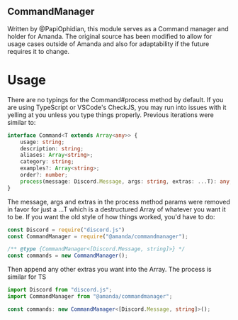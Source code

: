 ## CommandManager
Written by @PapiOphidian, this module serves as a Command manager and holder for Amanda. The original source has been modified to allow for usage cases outside of Amanda and also for adaptability if the future requires it to change.

# Usage
There are no typings for the Command#process method by default. If you are using TypeScript or VSCode's CheckJS, you may run into issues with it yelling at you unless you type things properly. Previous iterations were similar to:

```ts
interface Command<T extends Array<any>> {
	usage: string;
	description: string;
	aliases: Array<string>;
	category: string;
	examples?: Array<string>;
	order?: number;
	process(message: Discord.Message, args: string, extras: ...T): any;
}
```

The message, args and extras in the process method params were removed in favor for just a ...T which is a destructured Array of whatever you want it to be. If you want the old style of how things worked, you'd have to do:

```js
const Discord = require("discord.js")
const CommandManager = require("@amanda/commandmanager");

/** @type {CommandManager<[Discord.Message, string]>} */
const commands = new CommandManager();
```

Then append any other extras you want into the Array. The process is similar for TS

```ts
import Discord from "discord.js";
import CommandManager from "@amanda/commandmanager";

const commands: new CommandManager<[Discord.Message, string]>();
```
